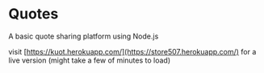 # Quotes

A basic quote sharing platform using Node.js

visit [https://kuot.herokuapp.com/](https://store507.herokuapp.com/) for a live version (might take a few of minutes to load)
